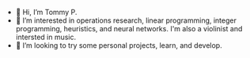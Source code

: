 - 👋 Hi, I’m Tommy P.
- 👀 I’m interested in operations research, linear programming, integer programming, heuristics, and neural networks. I'm also a violinist and intersted in music.
- 💞️ I’m looking to try some personal projects, learn, and develop.

<!---
tommy-pea/tommy-pea is a ✨ special ✨ repository because its `README.md` (this file) appears on your GitHub profile.
You can click the Preview link to take a look at your changes.
--->
